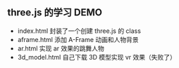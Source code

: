 ## three.js 的学习 DEMO

- index.html 封装了一个创建 three.js 的 class
- aframe.html 添加 A-Frame 动画和人物背景
- ar.html 实现 ar 效果的跳舞人物
- 3d_model.html 自己下载 3D 模型实现 vr 效果（失败了）
